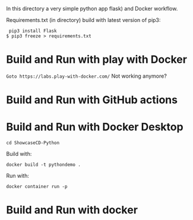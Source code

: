 In this directory a very simple python app flask) and Docker workflow.

Requirements.txt (in directory) build with latest version of pip3:
```
 pip3 install Flask
$ pip3 freeze > requirements.txt
```

# Build and Run with play with Docker
``` Goto https://labs.play-with-docker.com/ ```
Not working anymore?

# Build and Run with GitHub actions

# Build and Run with Docker Desktop

```
cd ShowcaseCD-Python
```
Build with:
```
docker build -t pythondemo .
```
Run with:
```
docker container run -p 
```

# Build and Run with docker 
